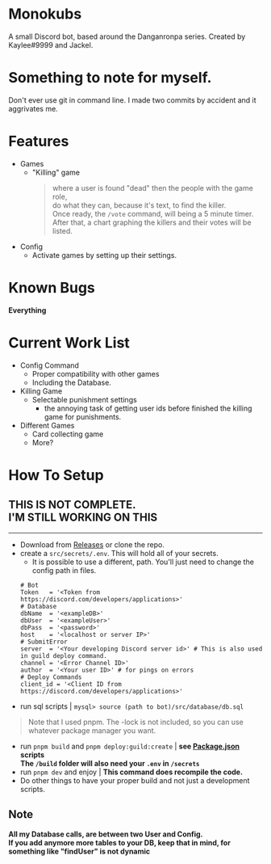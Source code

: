 # Monokubs
A small Discord bot, based around the Danganronpa series.
Created by Kaylee#9999 and Jackel.

# Something to note for myself.
Don't ever use git in command line. I made two commits by accident and it aggrivates me.

# Features
- Games
	- "Killing" game
		> where a user is found "dead" then the people with the game role,  
		> do what they can, because it's text, to find the killer.  
		> Once ready, the `/vote` command, will being a 5 minute timer.  
		> After that, a chart graphing the killers and their votes will be listed.
- Config
	- Activate games by setting up their settings.
# Known Bugs
**Everything**
# Current Work List
- Config Command
	- Proper compatibility with other games
	- Including the Database.
- Killing Game
	- Selectable punishment settings
		- the annoying task of getting user ids before finished the killing game for punishments.
- Different Games
	- Card collecting game
	- More?
# How To Setup
**THIS IS NOT COMPLETE.**  
I'M STILL WORKING ON THIS
---

---

- Download from [Releases](https://github.com/KayleePhoto/MonoRewrite/releases/) or clone the repo.
- create a `src/secrets/.env`. This will hold all of your secrets.
	- It is possible to use a different, path. You'll just need to change the config path in files.  
	```basic
	# Bot
	Token	= '<Token from https://discord.com/developers/applications>'
	# Database
	dbName	= '<exampleDB>'
	dbUser	= '<exampleUser>'
	dbPass	= '<password>'
	host	= '<localhost or server IP>'
	# SubmitError
	server	= '<Your developing Discord server id>' # This is also used in guild deploy command.
	channel	= '<Error Channel ID>'
	author	= '<Your user ID>' # for pings on errors
	# Deploy Commands
	client_id = '<Client ID from https://discord.com/developers/applications>'
	```
- run sql scripts | `mysql> source (path to bot)/src/database/db.sql`  
> Note that I used pnpm. The -lock is not included, so you can use whatever package manager you want.
- run `pnpm build` and `pnpm deploy:guild:create` | **see [Package.json](package.json) scripts**  
**The `/build` folder will also need your `.env` in `/secrets`**
- run `pnpm dev` and enjoy | **This command does recompile the code.**
- Do other things to have your proper build and not just a development scripts.

## Note
**All my Database calls, are between two User and Config.**  
**If you add anymore more tables to your DB, keep that in mind, for something like "findUser" is not dynamic**
